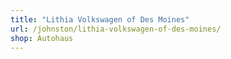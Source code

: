 ```yaml
---
title: "Lithia Volkswagen of Des Moines"
url: /johnston/lithia-volkswagen-of-des-moines/
shop: Autohaus
---
```


